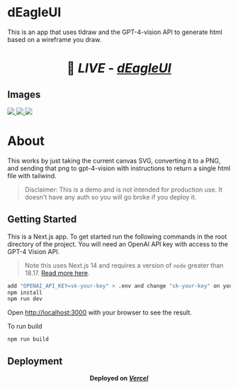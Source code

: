 # dEagleUI

This is an app that uses tldraw and the GPT-4-vision API to generate html based on a wireframe you draw.
# <p align='center'> 🔗 _LIVE_ - [_**dEagleUI**_](https://deagleui.vercel.app/)</p>

## Images

<a href="https://deaglesimulator.vercel.app" target="_blank">
  <img src="https://i.imgur.com/gfBs7cu.jpg"> 
</a>

<a href="https://deaglesimulator.vercel.app" target="_blank">
  <img src="https://i.imgur.com/JEr4HWS.png"> 
</a>

<a href="https://deaglesimulator.vercel.app" target="_blank">
  <img src="https://i.imgur.com/ACb34F7.png"> 
</a>

# About

This works by just taking the current canvas SVG, converting it to a PNG, and sending that png to gpt-4-vision with instructions to return a single html file with tailwind.

> Disclaimer: This is a demo and is not intended for production use. It doesn't have any auth so you will go broke if you deploy it.

## Getting Started

This is a Next.js app. To get started run the following commands in the root directory of the project. You will need an OpenAI API key with access to the GPT-4 Vision API.

> Note this uses Next.js 14 and requires a version of `node` greater than 18.17. [Read more here](https://nextjs.org/docs/pages/building-your-application/upgrading/version-14).

```bash
add "OPENAI_API_KEY=sk-your-key" > .env and change "sk-your-key" on your own API keys
npm install
npm run dev
```
Open [http://localhost:3000](http://localhost:3000) with your browser to see the result.

To run build
```
npm run build
```

## Deployment
**<p align='center'> Deployed on [_**Vercel**_](https://vercel.app/)</p>**
